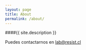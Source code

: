 ```yaml
---
layout: page
title: About
permalink: /about/
---
```


####{{ site.description }}

Puedes contactarnos en [lab@resist.cl](mailto:lab@resist.cl)
